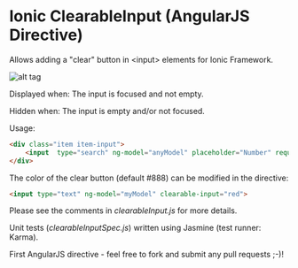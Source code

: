 # Ionic ClearableInput (AngularJS Directive)
Allows adding a "clear" button in &lt;input&gt; elements for Ionic Framework.

![alt tag](http://s14.postimg.org/h2b6xj6oh/screen.png)

Displayed when: The input is focused and not empty.

Hidden when: The input is empty and/or not focused.

Usage:
```html
<div class="item item-input">
	<input 	type="search" ng-model="anyModel" placeholder="Number" required clearable-input>
</div>
```

The color of the clear button (default #888) can be modified in the directive:

```html
<input type="text" ng-model="myModel" clearable-input="red">
```

Please see the comments in *clearableInput.js* for more details.

Unit tests (*clearableInputSpec.js*) written using Jasmine (test runner: Karma).

First AngularJS directive - feel free to fork and submit any pull requests ;-)!
